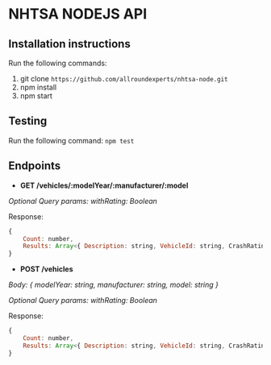 # NHTSA NODEJS API

## Installation instructions
Run the following commands:
1. git clone `https://github.com/allroundexperts/nhtsa-node.git`
2. npm install
3. npm start

## Testing

Run the following command:
`npm test`

## Endpoints

* **GET /vehicles/:modelYear/:manufacturer/:model**

*Optional Query params: withRating: Boolean*

Response: 
```javascript
{
    Count: number,
    Results: Array<{ Description: string, VehicleId: string, CrashRating?: string}>
}
```

* **POST /vehicles**

*Body: { modelYear: string, manufacturer: string, model: string }*

*Optional Query params: withRating: Boolean*

Response: 
```javascript
{
    Count: number,
    Results: Array<{ Description: string, VehicleId: string, CrashRating?: string}>
}
```